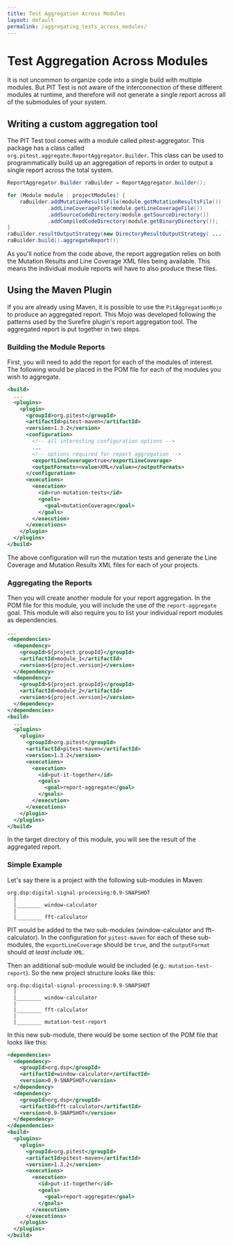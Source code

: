 ```yaml
---
title: Test Aggregation Across Modules
layout: default
permalink: /aggregating_tests_across_modules/
---
```


# Test Aggregation Across Modules

It is not uncommon to organize code into a single build with multiple modules. But PIT Test is not aware of the interconnection of these different modules
at runtime, and therefore will not generate a single report across all of the submodules of your system.

## Writing a custom aggregation tool

The PIT Test tool comes with a module called pitest-aggregator. This package has a class called `org.pitest.aggregate.ReportAggregator.Builder`. 
This class can be used to programmatically build up an aggregation of reports in order to output a single report across the total system.

```java
ReportAggregator.Builder raBuilder = ReportAggregator.builder();

for (Module module : projectModules) {
    raBuilder.addMutationResultsFile(module.getMutationResultsFile())
             .addLineCoverageFile(module.getLineCoverageFile())
             .addSourceCodeDirectory(module.getSourceDirectory())
             .addCompiledCodeDirectory(module.getBinaryDirectory());
}
raBuilder.resultOutputStrategy(new DirectoryResultOutputStrategy( ... ));
raBuilder.build().aggregateReport();
```

As you'll notice from the code above, the report aggregation relies on both the Mutation Results and Line Coverage XML files being available. This means 
the individual module reports will have to also produce these files.
    
## Using the Maven Plugin

If you are already using Maven, it is possible to use the `PitAggregationMojo` to produce an aggregated report. This Mojo was developed following the 
patterns used by the Surefire plugin's report aggregation tool. The aggregated report is put together in two steps.

### Building the Module Reports

First, you will need to add the report for each of the modules of interest. The following would be placed in the POM file for each of the modules you
wish to aggregate.

```xml
<build>
  ...
  <plugins>
    <plugin>
      <groupId>org.pitest</groupId>
      <artifactId>pitest-maven</artifactId>
      <version>1.3.2</version>
      <configuration>
        <!-- all interesting configuration options -->
        ...
        <!-- options required for report aggregation -->
        <exportLineCoverage>true</exportLineCoverage>
        <outputFormats><value>XML</value></outputFormats>
      </configuration>
      <executions>
        <execution>
          <id>run-mutation-tests</id>
          <goals>
            <goal>mutationCoverage</goal>
          </goals>
        </execution>
      </executions>
    </plugin>
  </plugins>
</build>
```

The above configuration will run the mutation tests and generate the Line Coverage and Mutation Results XML files for each of your projects.

### Aggregating the Reports

Then you will create another module for your report aggregation. In the POM file for this module, you will include the use of the `report-aggregate` goal. This module will also require you to list your individual report modules as dependencies.

```xml
...
<dependencies>
  <dependency>
    <groupId>${project.groupId}</groupId>
    <artifactId>module_1</artifactId>
    <version>${project.version}</version>
  </dependency>
  <dependency>
    <groupId>${project.groupId}</groupId>
    <artifactId>module_2</artifactId>
    <version>${project.version}</version>
  </dependency>
</dependencies>
<build>
  ...
  <plugins>
    <plugin>
      <groupId>org.pitest</groupId>
      <artifactId>pitest-maven</artifactId>
      <version>1.3.2</version>
      <executions>
        <execution>
          <id>put-it-together</id>
          <goals>
            <goal>report-aggregate</goal>
          </goals>
        </execution>
      </executions>
    </plugin>
  </plugins>
</build>
```

In the target directory of this module, you will see the result of the aggregated report.

### Simple Example

Let's say there is a project with the following sub-modules in Maven:

    org.dsp:digital-signal-processing:0.9-SNAPSHOT
      |
      |________ window-calculator
      |
      |________ fft-calculator
      
PIT would be added to the two sub-modules (window-calculator and fft-calculator). In the configuration for `pitest-maven` for each of these sub-modules, the `exportLineCoverage` should be `true`, and the `outputFormat` should *at least include* `XML`.

Then an additional sub-module would be included (e.g.: `mutation-test-report`). So the new project structure looks like this:

    org.dsp:digital-signal-processing:0.9-SNAPSHOT
      |
      |________ window-calculator
      |
      |________ fft-calculator
      |
      |________ mutation-test-report

In this new sub-module, there would be some section of the POM file that looks like this:

```xml
<dependencies>
  <dependency>
    <groupId>org.dsp</groupId>
    <artifactId>window-calculator</artifactId>
    <version>0.9-SNAPSHOT</version>
  </dependency>
  <dependency>
    <groupId>org.dsp</groupId>
    <artifactId>fft-calculator</artifactId>
    <version>0.9-SNAPSHOT</version>
  </dependency>
</dependencies>
<build>
  <plugins>
    <plugin>
      <groupId>org.pitest</groupId>
      <artifactId>pitest-maven</artifactId>
      <version>1.3.2</version>
      <executions>
        <execution>
          <id>put-it-together</id>
          <goals>
            <goal>report-aggregate</goal>
          </goals>
        </execution>
      </executions>
    </plugin>
  </plugins>
</build>
```

